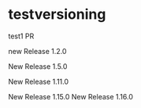 # testversioning

test1 PR


new Release 1.2.0

New Release 1.5.0

New Release 1.11.0

New Release 1.15.0
New Release 1.16.0